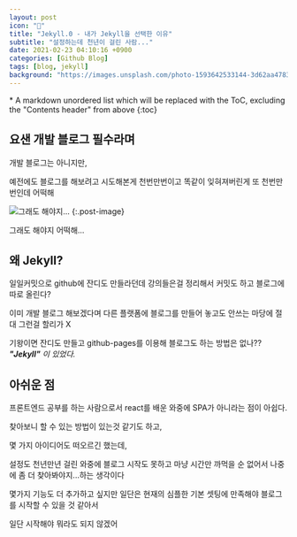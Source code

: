 ```yaml
---
layout: post
icon: "🎯"
title: "Jekyll.0 - 내가 Jekyll을 선택한 이유"
subtitle: "설정하는데 천년이 걸린 사람..."
date: 2021-02-23 04:10:16 +0900
categories: [Github Blog]
tags: [blog, jekyll]
background: "https://images.unsplash.com/photo-1593642533144-3d62aa4783ec?ixid=MXwxMjA3fDF8MHxwaG90by1wYWdlfHx8fGVufDB8fHw%3D&ixlib=rb-1.2.1&auto=format&fit=crop&w=1950&q=80"
---
```


<div class="post-nav" markdown=1>
* A markdown unordered list which will be replaced with the ToC, excluding the "Contents header" from above
{:toc}
</div>

## 요샌 개발 블로그 필수라며

개발 블로그는 아니지만,

예전에도 블로그를 해보려고 시도해본게 천번만번이고 똑같이 잊혀져버린게 또 천번만번인데 어떡해

![그래도 해야지...](https://thumbs.gfycat.com/UnimportantNimbleAmurstarfish-size_restricted.gif "그래도 해야지...")
{:.post-image}

그래도 해야지 어떡해...

## 왜 Jekyll?

일일커밋으로 github에 잔디도 만들라던데 강의들은걸 정리해서 커밋도 하고 블로그에 따로 올린다?

이미 개발 블로그 해보겠다며 다른 플랫폼에 블로그를 만들어 놓고도 안쓰는 마당에 절대 그런걸 할리가 X

기왕이면 잔디도 만들고 github-pages를 이용해 블로그도 하는 방법은 없나?? _**"Jekyll"** 이 있었다._

## 아쉬운 점

프론트엔드 공부를 하는 사람으로서 react를 배운 와중에 SPA가 아니라는 점이 아쉽다.

찾아보니 할 수 있는 방법이 있는것 같기도 하고,

몇 가지 아이디어도 떠오르긴 했는데,

설정도 천년만년 걸린 와중에 블로그 시작도 못하고 마냥 시간만 까먹을 순 없어서 나중에 좀 더 찾아봐야지...하는 생각이다

몇가지 기능도 더 추가하고 싶지만 일단은 현재의 심플한 기본 셋팅에 만족해야 블로그를 시작할 수 있을 것 같아서

일단 시작해야 뭐라도 되지 않겠어
